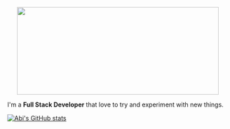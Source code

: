 <p align="center">
  <img src="https://github.com/elabi3/elabi3/blob/master/background.GIF" width="460" height="200" />
</p>

I'm a **Full Stack Developer** that love to try and experiment with new things.

[![Abi's GitHub stats](https://github-readme-stats.vercel.app/api?username=elabi3&count_private=true)](https://github.com/elabi3)
